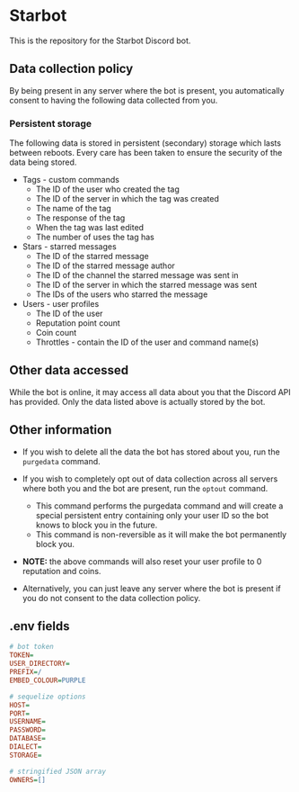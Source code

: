 # Starbot
This is the repository for the Starbot Discord bot.

## Data collection policy
By being present in any server where the bot is present, you automatically consent to having the following data collected from you. 

### Persistent storage
The following data is stored in persistent (secondary) storage which lasts between reboots. Every care has been taken to ensure the security of the data being stored.
- Tags - custom commands
	- The ID of the user who created the tag
	- The ID of the server in which the tag was created
	- The name of the tag
	- The response of the tag
	- When the tag was last edited
	- The number of uses the tag has
- Stars - starred messages
	- The ID of the starred message
	- The ID of the starred message author
	- The ID of the channel the starred message was sent in
	- The ID of the server in which the starred message was sent
	- The IDs of the users who starred the message
- Users - user profiles
	- The ID of the user
	- Reputation point count
	- Coin count
	- Throttles - contain the ID of the user and command name(s)

## Other data accessed
While the bot is online, it may access all data about you that the Discord API has provided. Only the data listed above is actually stored by the bot.

## Other information
- If you wish to delete all the data the bot has stored about you, run the `purgedata` command.
- If you wish to completely opt out of data collection across all servers where both you and the bot are present, run the `optout` command.
	- This command performs the purgedata command and will create a special persistent entry containing only your user ID so the bot knows to block you in the future.
	- This command is non-reversible as it will make the bot permanently block you.
- **NOTE:** the above commands will also reset your user profile to 0 reputation and coins.

- Alternatively, you can just leave any server where the bot is present if you do not consent to the data collection policy.

## .env fields
```ini
# bot token
TOKEN=
USER_DIRECTORY=
PREFIX=/
EMBED_COLOUR=PURPLE

# sequelize options
HOST=
PORT=
USERNAME=
PASSWORD=
DATABASE=
DIALECT=
STORAGE=

# stringified JSON array
OWNERS=[]
```

